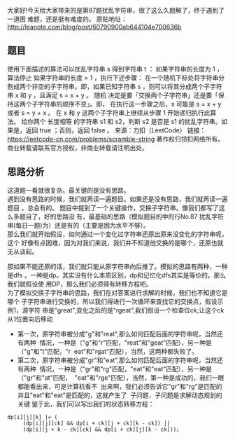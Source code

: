 大家好!今天给大家带来的是第87题扰乱字符串，做了这么久题解了，终于遇到了一道困
难题，还是挺有难度的。
原贴地址：http://leanote.com/blog/post/60790900ab644104e700636b
## 题目
使用下面描述的算法可以扰乱字符串 s 得到字符串 t ：
如果字符串的长度为 1 ，算法停止
如果字符串的长度 > 1 ，执行下述步骤：
在一个随机下标处将字符串分割成两个非空的子字符串。即，如果已知字符串 s 
，则可以将其分成两个子字符串 x 和 y ，且满足 s = x + y 。
随机 决定是要「交换两个子字符串」还是要「保持这两个子字符串的顺序不变」。即，
在执行这一步骤之后，s 可能是 s = x + y 或者 s = y + x 。
在 x 和 y 这两个子字符串上继续从步骤 1 开始递归执行此算法。
给你两个 长度相等 的字符串 s1 
和 s2，判断 s2 是否是 s1 的扰乱字符串。如果是，返回 true ；否则，返回 false 
。
来源：力扣（LeetCode）
链接：https://leetcode-cn.com/problems/scramble-string
著作权归领扣网络所有。商业转载请联系官方授权，非商业转载请注明出处。
## 思路分析
这道题一看就很复杂。最关键的是没有思路。  
遇到没有思路的时候，我们就再读一遍题目。如果还是没有思路，我们就再读一遍题目
，总会有的。
题目中提到了一个关键操作，交换子字符串。像我们都写了这么多题目了，好的思路没
有，最基础的思路（模拟题目的中的行No.87 
扰乱字符串(每日一题)为）还是有的（主要是因为水平不够）。  
那么我们就开始假设，如何通过一个变化过字符串还原出原来没变化的字符串呢，这个
好像有点困难，因为对我们来说，我们并不知道他交换的是哪个，还原也就无从谈起。 
 
那如果不能还原的话，我们就只能从原字符串向后推了。模拟的思路有两种，一种是dfs
，一种是dp。其实没有什么本质区别，dp和记忆化dfs其实是等价的。那么我们就假设使
用DP，那么我们必须得有转移方程吧。  
为了模拟交换子字符串的思路，我们在对答案进行求解的时候，我们也不知道它是哪个
子字符串进行交换的，所以我们得进行一次循环来查找它的交换点，假设示例1，源字符
串是"great",变化之后的是"rgeat",我们假设一个检查位ck,让这个ck从1位置向后移动
 - 第一次，原字符串被分成"g"和"reat",那么如何匹配后面的字符串呢，当然还有两种
 情况，一种是（"g"和"r"匹配，"reat"和"geat"匹配），另一种是（"g"和"t"匹配，"r
 eat"和"rgat"匹配），当然，这两种都失败了。
 - 第二次，原字符串被分成"gr"和"eat",那么如何匹配后面的字符串呢，当然还有两种
 情况，一种是（"gr"和"rg"匹配，"eat"和"eat"匹配），另一种是（"gr"和"at"匹配，
 "eat"和"rge"匹配），当然，第一种是成功的，我们一眼都能看出来，可是计算机看不
 出来啊，我们必须告诉它"gr"和"rg"是匹配的并且"eat"和"eat"是匹配的，这就产生了
 子问题，子问题是求解动态规划的关键
 鉴于此，我们可以写出我们的状态转移方程：
```
dp[i][j][k] |= (
     (dp[i][j][ck] && dp[i + ck][j + ck][k - ck]) ||
     (dp[i][j + k - ck][ck] && dp[i + ck][j][k - ck]));
